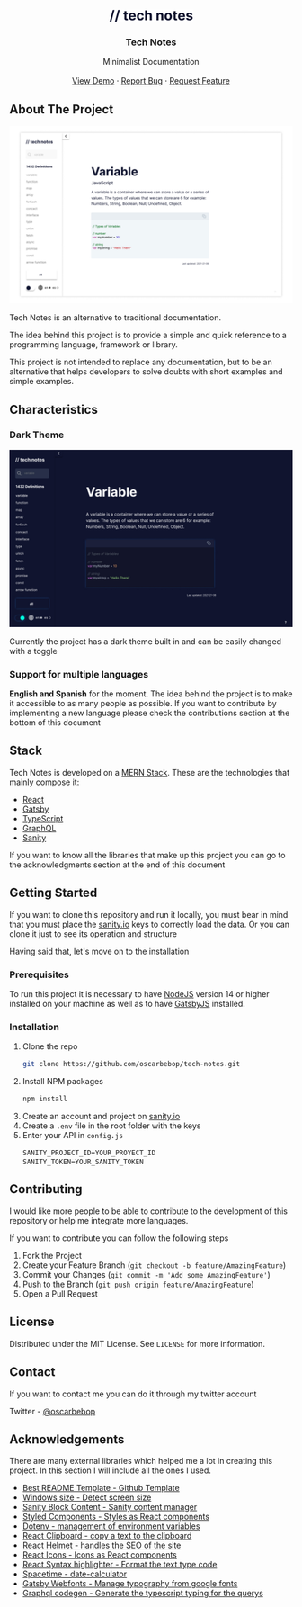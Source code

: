 <br />
<p align="center">
  <a href="https://tech-notes.dev/">
    <img src="static/logo.png" alt="Logo">
  </a>

  <h3 align="center">Tech Notes</h3>

  <p align="center">
    Minimalist Documentation
    <br />
    <br />
    <a href="https://tech-notes.dev/">View Demo</a>
    ·
    <a href="https://github.com/oscarbebop/tech-notes/issues">Report Bug</a>
    ·
    <a href="https://github.com/oscarbebop/tech-notes/issues">Request Feature</a>
  </p>
</p>

## About The Project

![tech notes](./static/github-promotional.jpg)

Tech Notes is an alternative to traditional documentation.

The idea behind this project is to provide a simple and quick reference to a programming language, framework or library.

This project is not intended to replace any documentation, but to be an alternative that helps developers to solve doubts with short examples and simple examples.

## Characteristics

### Dark Theme

![dark mode](./static/tech-notes-dark-mode.jpg)

Currently the project has a dark theme built in and can be easily changed with a toggle

### Support for multiple languages

**English and Spanish** for the moment. The idea behind the project is to make it accessible to as many people as possible. If you want to contribute by implementing a new language please check the contributions section at the bottom of this document

## Stack

Tech Notes is developed on a [MERN Stack](https://getbootstrap.com). These are the technologies that mainly compose it:

- [React](https://reactjs.org/)
- [Gatsby](https://www.gatsbyjs.com/)
- [TypeScript](https://www.typescriptlang.org/)
- [GraphQL](https://graphql.org/)
- [Sanity](https://www.sanity.io/)

If you want to know all the libraries that make up this project you can go to the acknowledgments section at the end of this document

## Getting Started

If you want to clone this repository and run it locally, you must bear in mind that you must place the [sanity.io](https://www.sanity.io/) keys to correctly load the data. Or you can clone it just to see its operation and structure

Having said that, let's move on to the installation

### Prerequisites

To run this project it is necessary to have [NodeJS](https://nodejs.org/en/) version 14 or higher installed on your machine as well as to have [GatsbyJS](https://www.gatsbyjs.com/get-started/) installed.

### Installation

1. Clone the repo
   ```sh
   git clone https://github.com/oscarbebop/tech-notes.git
   ```
2. Install NPM packages
   ```sh
   npm install
   ```
3. Create an account and project on [sanity.io](https://www.sanity.io/)
4. Create a `.env` file in the root folder with the keys
5. Enter your API in `config.js`
   ```
   SANITY_PROJECT_ID=YOUR_PROYECT_ID
   SANITY_TOKEN=YOUR_SANITY_TOKEN
   ```

## Contributing

I would like more people to be able to contribute to the development of this repository or help me integrate more languages.

If you want to contribute you can follow the following steps

1. Fork the Project
2. Create your Feature Branch (`git checkout -b feature/AmazingFeature`)
3. Commit your Changes (`git commit -m 'Add some AmazingFeature'`)
4. Push to the Branch (`git push origin feature/AmazingFeature`)
5. Open a Pull Request

## License

Distributed under the MIT License. See `LICENSE` for more information.

## Contact

If you want to contact me you can do it through my twitter account

Twitter - [@oscarbebop](https://twitter.com/oscarbebop)

## Acknowledgements

There are many external libraries which helped me a lot in creating this project. In this section I will include all the ones I used.

- [Best README Template - Github Template](https://github.com/othneildrew/Best-README-Template)
- [Windows size - Detect screen size](https://www.npmjs.com/package/@react-hook/window-size)
- [Sanity Block Content - Sanity content manager](https://github.com/sanity-io/block-content-to-react)
- [Styled Components - Styles as React components](https://styled-components.com/)
- [Dotenv - management of environment variables](https://www.npmjs.com/package/dotenv)
- [React Clipboard - copy a text to the clipboard](https://www.npmjs.com/package/react-copy-to-clipboard)
- [React Helmet - handles the SEO of the site](https://www.npmjs.com/package/react-helmet)
- [React Icons - Icons as React components](https://react-icons.github.io/react-icons/)
- [React Syntax highlighter - Format the text type code](https://www.npmjs.com/package/react-syntax-highlighter)
- [Spacetime - date-calculator](https://www.npmjs.com/package/spacetime)
- [Gatsby Webfonts - Manage typography from google fonts](https://www.gatsbyjs.com/plugins/gatsby-plugin-webfonts/)
- [Graphql codegen - Generate the typescript typing for the querys](https://www.graphql-code-generator.com/)
